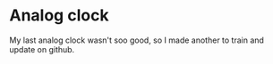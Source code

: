 # Analog clock
 My last analog clock wasn't soo good, so I made another to train and update on github.

